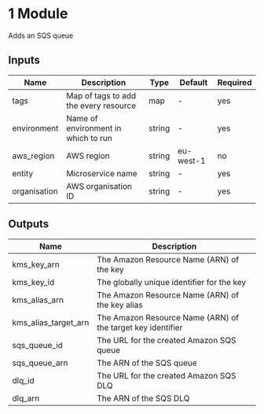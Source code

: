 # 1 Module

Adds an SQS queue

## Inputs

| Name | Description | Type | Default | Required |
|------|-------------|------|-------|-------|
| tags | Map of tags to add the every resource | map | - | yes |
| environment | Name of environment in which to run | string | - | yes |
| aws_region | AWS region | string | eu-west-1 | no |
| entity | Microservice name | string | - | yes |
| organisation | AWS organisation ID | string | - | yes |

## Outputs

| Name | Description |
|------|-------------|
| kms_key_arn | The Amazon Resource Name (ARN) of the key |
| kms_key_id | The globally unique identifier for the key |
| kms_alias_arn | The Amazon Resource Name (ARN) of the key alias |
| kms_alias_target_arn | The Amazon Resource Name (ARN) of the target key identifier |
| sqs_queue_id | The URL for the created Amazon SQS queue |
| sqs_queue_arn | The ARN of the SQS queue |
| dlq_id | The URL for the created Amazon SQS DLQ |
| dlq_arn | The ARN of the SQS DLQ |
